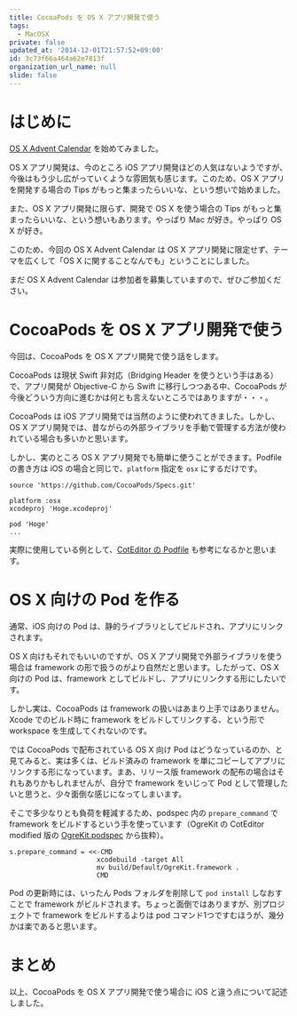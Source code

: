 ```yaml
---
title: CocoaPods を OS X アプリ開発で使う
tags:
  - MacOSX
private: false
updated_at: '2014-12-01T21:57:52+09:00'
id: 3c73f66a464a62e7813f
organization_url_name: null
slide: false
---
```

# はじめに

[OS X Advent Calendar](http://qiita.com/advent-calendar/2014/osx/about) を始めてみました。

OS X アプリ開発は、今のところ iOS アプリ開発ほどの人気はないようですが、今後はもう少し広がっていくような雰囲気も感じます。このため、OS X アプリを開発する場合の Tips がもっと集まったらいいな、という想いで始めました。

また、OS X アプリ開発に限らず、開発で OS X を使う場合の Tips がもっと集まったらいいな、という想いもあります。やっぱり Mac が好き。やっぱり OS X が好き。

このため、今回の OS X Advent Calendar は OS X アプリ開発に限定せず、テーマを広くして「OS X に関することなんでも」ということにしました。

まだ OS X Advent Calendar は参加者を募集していますので、ぜひご参加ください。

# CocoaPods を OS X アプリ開発で使う

今回は、CocoaPods を OS X アプリ開発で使う話をします。

CocoaPods は現状 Swift 非対応（Bridging Header を使うという手はある）で、アプリ開発が Objective-C から Swift に移行しつつある中、CocoaPods が今後どういう方向に進むかは何とも言えないところではありますが・・・。

CocoaPods は iOS アプリ開発では当然のように使われてきました。しかし、OS X アプリ開発では、昔ながらの外部ライブラリを手動で管理する方法が使われている場合も多いかと思います。

しかし、実のところ OS X アプリ開発でも簡単に使うことができます。Podfile の書き方は iOS の場合と同じで、`platform` 指定を `osx` にするだけです。

```
source 'https://github.com/CocoaPods/Specs.git'

platform :osx
xcodeproj 'Hoge.xcodeproj'

pod 'Hoge'
...
```

実際に使用している例として、[CotEditor の Podfile](https://github.com/coteditor/CotEditor/blob/develop/Podfile) も参考になるかと思います。

# OS X 向けの Pod を作る

通常、iOS 向けの Pod は、静的ライブラリとしてビルドされ、アプリにリンクされます。

OS X 向けもそれでもいいのですが、OS X アプリ開発で外部ライブラリを使う場合は framework の形で扱うのがより自然だと思います。したがって、OS X 向けの Pod は、framework としてビルドし、アプリにリンクする形にしたいです。

しかし実は、CocoaPods は framework の扱いはあまり上手ではありません。Xcode でのビルド時に framework をビルドしてリンクする、という形で workspace を生成してくれないのです。

では CocoaPods で配布されている OS X 向け Pod はどうなっているのか、と見てみると、実は多くは、ビルド済みの framework を単にコピーしてアプリにリンクする形になっています。まあ、リリース版 framework の配布の場合はそれもありかもしれませんが、自分で framework をいじって Pod として管理したいと思うと、少々面倒な感じになってしまいます。

そこで多少なりとも負荷を軽減するため、podspec 内の `prepare_command` で framework をビルドするという手を使っています（OgreKit の CotEditor modified 版の [OgreKit.podspec](https://github.com/coteditor/OgreKit/blob/8fc6f1e9f4166b1fe49cb5c6e27f3e2bd28c6ac7/OgreKit.podspec) から抜粋）。

```
s.prepare_command = <<-CMD
                      xcodebuild -target All
                      mv build/Default/OgreKit.framework .
                      CMD
```

Pod の更新時には、いったん Pods フォルダを削除して `pod install` しなおすことで framework がビルドされます。ちょっと面倒ではありますが、別プロジェクトで framework をビルドするよりは pod コマンド1つですむほうが、幾分かは楽であると思います。

# まとめ

以上、CocoaPods を OS X アプリ開発で使う場合に iOS と違う点について記述しました。
